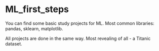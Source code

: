 # ML_first_steps
You can find some basic study projects for ML. Most common libraries: pandas, sklearn, matplotlib. 

All projects are done in the same way. Most revealing of all - a Titanic dataset.
